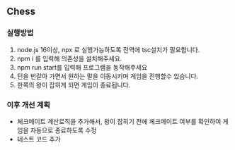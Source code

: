 ## Chess

### 실행방법

1. node.js 16이상, npx 로 실행가능하도록 전역에 tsc설치가 필요합니다.
2. npm i 를 입력해 의존성을 설치해주세요.
3. npm run start를 입력해 프로그램을 동작해주세요
4. 턴을 번갈아 가면서 원하는 말을 이동시키며 게임을 진행할수 있습니다.
5. 한쪽의 왕이 잡히게 되면 게임이 종료됩니다.

### 이후 개선 계획

- 체크메이트 계산로직을 추가해서, 왕이 잡히기 전에 체크메이트 여부를 확인하여 게임을 자동으로 종료하도록 수정
- 테스트 코드 추가

